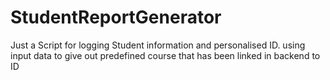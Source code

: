 # StudentReportGenerator
Just a Script for logging Student information and personalised ID. using input data to give out predefined course that has been linked in backend to ID
